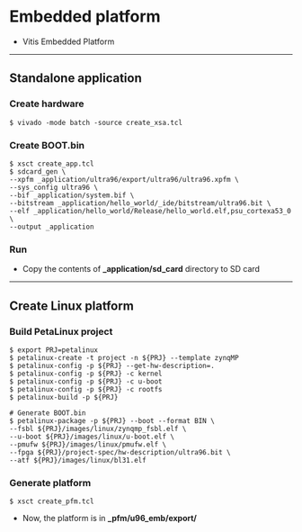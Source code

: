 # Embedded platform

- Vitis Embedded Platform

***

## Standalone application

### Create hardware

```shell-session
$ vivado -mode batch -source create_xsa.tcl
```

### Create BOOT.bin

```shell-session
$ xsct create_app.tcl
$ sdcard_gen \
--xpfm _application/ultra96/export/ultra96/ultra96.xpfm \
--sys_config ultra96 \
--bif _application/system.bif \
--bitstream _application/hello_world/_ide/bitstream/ultra96.bit \
--elf _application/hello_world/Release/hello_world.elf,psu_cortexa53_0 \
--output _application
```

### Run

- Copy the contents of __\_application/sd\_card__ directory to SD card

***

## Create Linux platform

### Build PetaLinux project

```shell-session
$ export PRJ=petalinux
$ petalinux-create -t project -n ${PRJ} --template zynqMP
$ petalinux-config -p ${PRJ} --get-hw-description=.
$ petalinux-config -p ${PRJ} -c kernel
$ petalinux-config -p ${PRJ} -c u-boot
$ petalinux-config -p ${PRJ} -c rootfs
$ petalinux-build -p ${PRJ}

# Generate BOOT.bin
$ petalinux-package -p ${PRJ} --boot --format BIN \
--fsbl ${PRJ}/images/linux/zynqmp_fsbl.elf \
--u-boot ${PRJ}/images/linux/u-boot.elf \
--pmufw ${PRJ}/images/linux/pmufw.elf \
--fpga ${PRJ}/project-spec/hw-description/ultra96.bit \
--atf ${PRJ}/images/linux/bl31.elf
```

### Generate platform

```shell-session
$ xsct create_pfm.tcl
```

- Now, the platform is in __\_pfm/u96_emb/export/__
